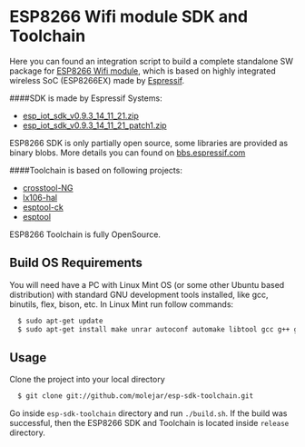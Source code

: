 ESP8266 Wifi module SDK and Toolchain
=====================================

Here you can found an integration script to build a complete standalone SW package for [ESP8266 Wifi module](http://www.electrodragon.com/product/esp8266-wifi-board-full-ios-smd/), which is based on highly integrated wireless SoC (ESP8266EX) made by [Espressif](http://espressif.com/en/products/esp8266/).


####SDK is made by Espressif Systems:
* [esp_iot_sdk_v0.9.3_14_11_21.zip](http://bbs.espressif.com/download/file.php?id=72)
* [esp_iot_sdk_v0.9.3_14_11_21_patch1.zip](http://bbs.espressif.com/download/file.php?id=73)

ESP8266 SDK is only partially open source, some libraries are provided as binary blobs.
More details you can found on [bbs.espressif.com](http://bbs.espressif.com/viewforum.php?f=5)


####Toolchain is based on following projects:
* [crosstool-NG](https://github.com/jcmvbkbc/crosstool-NG)
* [lx106-hal](https://github.com/tommie/lx106-hal)
* [esptool-ck](https://github.com/tommie/esptool-ck)
* [esptool](https://github.com/themadinventor/esptool)

ESP8266 Toolchain is fully OpenSource.


## Build OS Requirements

You will need have a PC with Linux Mint OS (or some other Ubuntu based distribution) 
with standard GNU development tools installed, like gcc, binutils, flex, bison, etc.
In Linux Mint run follow commands:

``` bash
  $ sudo apt-get update
  $ sudo apt-get install make unrar autoconf automake libtool gcc g++ gperf flex bison texinfo gawk ncurses-dev libexpat-dev python sed
``` 

## Usage

Clone the project into your local directory

``` bash
  $ git clone git://github.com/molejar/esp-sdk-toolchain.git
```

Go inside `esp-sdk-toolchain` directory and run `./build.sh`. If the build was successful, 
then the ESP8266 SDK and Toolchain is located inside `release` directory.
